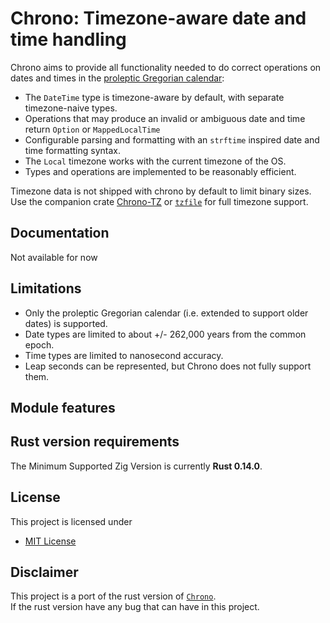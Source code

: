 Chrono: Timezone-aware date and time handling
========================================



Chrono aims to provide all functionality needed to do correct operations on dates and times in the
[proleptic Gregorian calendar](https://en.wikipedia.org/wiki/Proleptic_Gregorian_calendar):

* The `DateTime` type is timezone-aware
  by default, with separate timezone-naive types.
* Operations that may produce an invalid or ambiguous date and time return `Option` or `MappedLocalTime`
* Configurable parsing and formatting with an `strftime` inspired date and time formatting syntax.
* The `Local` timezone works with the current timezone of the OS.
* Types and operations are implemented to be reasonably efficient.

Timezone data is not shipped with chrono by default to limit binary sizes. Use the companion crate
[Chrono-TZ](https://crates.io/crates/chrono-tz) or [`tzfile`](https://crates.io/crates/tzfile) for
full timezone support.

## Documentation

Not available for now

<!-- See [docs.rs](https://docs.rs/chrono/latest/chrono/) for the API reference. -->

## Limitations

* Only the proleptic Gregorian calendar (i.e. extended to support older dates) is supported.
* Date types are limited to about +/- 262,000 years from the common epoch.
* Time types are limited to nanosecond accuracy.
* Leap seconds can be represented, but Chrono does not fully support them.

## Module features



## Rust version requirements

The Minimum Supported Zig Version is currently **Rust 0.14.0**.


## License

This project is licensed under 
* [MIT License](https://opensource.org/licenses/MIT)


## Disclaimer

This project is a port of the rust version of
[`Chrono`](https://github.com/chronotope/chrono).  
If the rust version have any bug that can have in this project.


